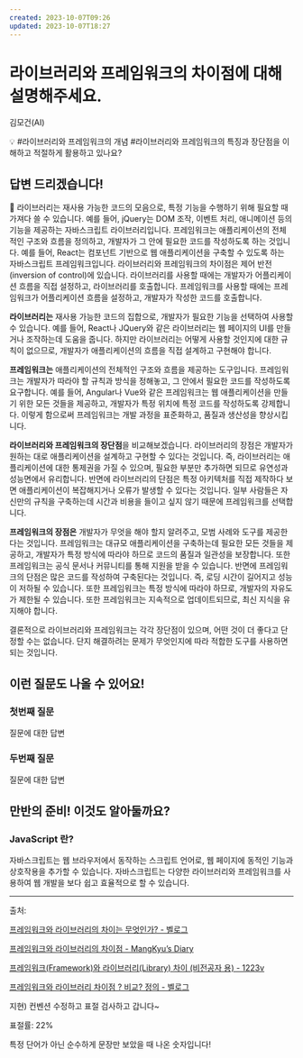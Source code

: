 ```yaml
---
created: 2023-10-07T09:26
updated: 2023-10-07T18:27
---
```

# 라이브러리와 프레임워크의 차이점에 대해 설명해주세요.

김모건(AI)

💡 #라이브러리와 프레임워크의 개념 #라이브러리와 프레임워크의 특징과 장단점을 이해하고 적절하게 활용하고 있나요?

## **답변 드리겠습니다!**

<aside>
📌 라이브러리는 재사용 가능한 코드의 모음으로, 특정 기능을 수행하기 위해 필요할 때 가져다 쓸 수 있습니다. 예를 들어, jQuery는 DOM 조작, 이벤트 처리, 애니메이션 등의 기능을 제공하는 자바스크립트 라이브러리입니다. 프레임워크는 애플리케이션의 전체적인 구조와 흐름을 정의하고, 개발자가 그 안에 필요한 코드를 작성하도록 하는 것입니다. 예를 들어, React는 컴포넌트 기반으로 웹 애플리케이션을 구축할 수 있도록 하는 자바스크립트 프레임워크입니다. 라이브러리와 프레임워크의 차이점은 제어 반전(inversion of control)에 있습니다. 라이브러리를 사용할 때에는 개발자가 어플리케이션 흐름을 직접 설정하고, 라이브러리를 호출합니다. 프레임워크를 사용할 때에는 프레임워크가 어플리케이션 흐름을 설정하고, 개발자가 작성한 코드를 호출합니다.

</aside>

  **라이브러리는** 재사용 가능한 코드의 집합으로, 개발자가 필요한 기능을 선택하여 사용할 수 있습니다. 예를 들어, React나 JQuery와 같은 라이브러리는 웹 페이지의 UI를 만들거나 조작하는데 도움을 줍니다. 하지만 라이브러리는 어떻게 사용할 것인지에 대한 규칙이 없으므로, 개발자가 애플리케이션의 흐름을 직접 설계하고 구현해야 합니다.

  **프레임워크는** 애플리케이션의 전체적인 구조와 흐름을 제공하는 도구입니다. 프레임워크는 개발자가 따라야 할 규칙과 방식을 정해놓고, 그 안에서 필요한 코드를 작성하도록 요구합니다. 예를 들어, Angular나 Vue와 같은 프레임워크는 웹 애플리케이션을 만들기 위한 모든 것들을 제공하고, 개발자가 특정 위치에 특정 코드를 작성하도록 강제합니다. 이렇게 함으로써 프레임워크는 개발 과정을 표준화하고, 품질과 생산성을 향상시킵니다.

  **라이브러리와 프레임워크의 장단점**을 비교해보겠습니다. 라이브러리의 장점은 개발자가 원하는 대로 애플리케이션을 설계하고 구현할 수 있다는 것입니다. 즉, 라이브러리는 애플리케이션에 대한 통제권을 가질 수 있으며, 필요한 부분만 추가하면 되므로 유연성과 성능면에서 유리합니다. 반면에 라이브러리의 단점은 특정 아키텍처를 직접 제작하다 보면 애플리케이션이 복잡해지거나 오류가 발생할 수 있다는 것입니다. 일부 사람들은 자신만의 규칙을 구축하는데 시간과 비용을 들이고 싶지 않기 때문에 프레임워크를 선택합니다.

  **프레임워크의 장점은** 개발자가 무엇을 해야 할지 알려주고, 모범 사례와 도구를 제공한다는 것입니다. 프레임워크는 대규모 애플리케이션을 구축하는데 필요한 모든 것들을 제공하고, 개발자가 특정 방식에 따라야 하므로 코드의 품질과 일관성을 보장합니다. 또한 프레임워크는 공식 문서나 커뮤니티를 통해 지원을 받을 수 있습니다. 반면에 프레임워크의 단점은 많은 코드를 작성하여 구축된다는 것입니다. 즉, 로딩 시간이 길어지고 성능이 저하될 수 있습니다. 또한 프레임워크는 특정 방식에 따라야 하므로, 개발자의 자유도가 제한될 수 있습니다. 또한 프레임워크는 지속적으로 업데이트되므로, 최신 지식을 유지해야 합니다.

  결론적으로 라이브러리와 프레임워크는 각각 장단점이 있으며, 어떤 것이 더 좋다고 단정할 수는 없습니다. 단지 해결하려는 문제가 무엇인지에 따라 적합한 도구를 사용하면 되는 것입니다.

## **이런 질문도 나올 수 있어요!**

### **첫번째 질문**

질문에 대한 답변

### **두번째 질문**

질문에 대한 답변

## **만반의 준비! 이것도 알아둘까요?**

### JavaScript 란?

자바스크립트는 웹 브라우저에서 동작하는 스크립트 언어로, 웹 페이지에 동적인 기능과 상호작용을 추가할 수 있습니다. 자바스크립트는 다양한 라이브러리와 프레임워크를 사용하여 웹 개발을 보다 쉽고 효율적으로 할 수 있습니다.

---

출처: 

[프레임워크와 라이브러리의 차이는 무엇인가? - 벨로그](https://velog.io/@sy3783/%ED%94%84%EB%A0%88%EC%9E%84%EC%9B%8C%ED%81%AC%EC%99%80-%EB%9D%BC%EC%9D%B4%EB%B8%8C%EB%9F%AC%EB%A6%AC%EC%9D%98-%EC%B0%A8%EC%9D%B4%EB%8A%94-%EB%AC%B4%EC%97%87%EC%9D%B8%EA%B0%80)

[프레임워크와 라이브러리의 차이점 - MangKyu’s Diary](https://mangkyu.tistory.com/4)

[프레임워크(Framework)와 라이브러리(Library) 차이 (비전공자 용) - 1223v](https://farmfarm1223.tistory.com/15)

[프레임워크와 라이브러리 차이점 ? 비교? 정의 - 벨로그](https://velog.io/@naynara/%ED%94%84%EB%A0%88%EC%9E%84%EC%9B%8C%ED%81%AC%EC%99%80-%EB%9D%BC%EC%9D%B4%EB%B8%8C%EB%9F%AC%EB%A6%AC-%EC%B0%A8%EC%9D%B4%EC%A0%90-%EB%B9%84%EA%B5%90-%EC%A0%95%EC%9D%98)

지현) 컨벤션 수정하고 표절 검사하고 갑니다~

표절률:  22%

특정 단어가 아닌 순수하게 문장만 보았을 때 나온 숫자입니다!